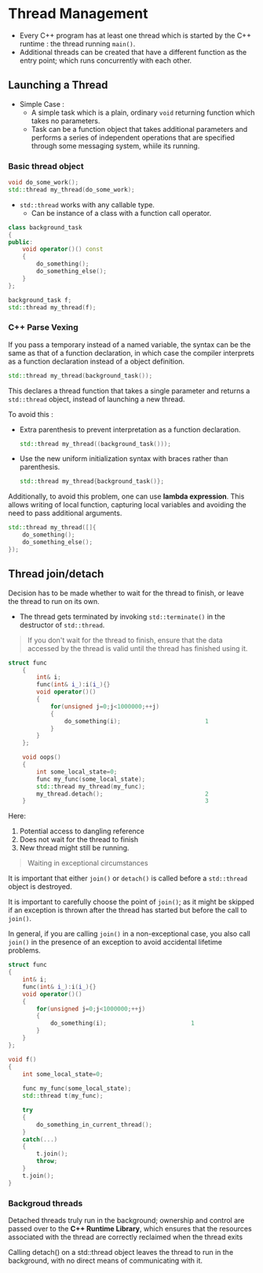 # Thread Management

- Every C++ program has at least one thread which is started by the C++ runtime : the thread running `main()`.
- Additional threads can be created that have a different function as the entry point; which runs concurrently with each other.

## Launching a Thread

- Simple Case :
  - A simple task which is a plain, ordinary `void` returning function which takes no parameters.
  - Task can be a function object that takes additional parameters and performs a series of independent operations that are specified through some messaging system, whiile its running.

### Basic thread object

```C++
void do_some_work();
std::thread my_thread(do_some_work);
```

- `std::thread` works with any callable type.
  - Can be instance of a class with a function call operator.

```C++
class background_task
{
public:
    void operator()() const
    {
        do_something();
        do_something_else();
    }
};

background_task f;
std::thread my_thread(f);
```

### C++ Parse Vexing

If you pass a temporary instead of a named variable, the syntax can be the same as that of a function declaration, in which case the compiler interprets as a function declaration instead of a object definition.

```C++
std::thread my_thread(background_task());
```

This declares a thread function that takes a single parameter and returns a `std::thread` object, instead of launching a new thread.

To avoid this :

- Extra parenthesis to prevent interpretation as a function declaration.

    ```C++
    std::thread my_thread((background_task()));
    ```

- Use the new uniform initialization syntax with braces rather than parenthesis.

    ```C++
    std::thread my_thread{background_task()};
    ```

Additionally, to avoid this problem, one can use **lambda expression**. This allows writing of local function, capturing local variables and avoiding the need to pass additional arguments.

```c++
std::thread my_thread([]{
    do_something();
    do_something_else();
});
```

## Thread join/detach

Decision has to be made whether to wait for the thread to finish, or leave the thread to run on its own.

- The thread gets terminated by invoking `std::terminate()` in the destructor of `std::thread`.

> If you don't wait for the thread to finish, ensure that the data accessed by the thread is valid until the thread has finished using it.

```c++
struct func
    {
        int& i;
        func(int& i_):i(i_){}
        void operator()()
        {
            for(unsigned j=0;j<1000000;++j)
            {
                do_something(i);                        1
            }
        }
    };

    void oops()
    {
        int some_local_state=0;
        func my_func(some_local_state);
        std::thread my_thread(my_func);
        my_thread.detach();                             2
    }                                                   3
```

Here:

1. Potential access to dangling reference
2. Does not wait for the thread to finish
3. New thread might still be running.

> Waiting in exceptional circumstances

It is important that either `join()` or `detach()` is called before a `std::thread` object is destroyed.

It is important to carefully choose the point of `join()`; as it might be skipped if an exception is thrown after the thread has started but before the call to `join()`.

In general, if you are calling `join()` in a non-exceptional case, you also call `join()` in the presence of an exception to avoid accidental lifetime problems.

```C++
struct func
{
    int& i;
    func(int& i_):i(i_){}
    void operator()()
    {
        for(unsigned j=0;j<1000000;++j)
        {
            do_something(i);                        1
        }
    }
};

void f()
{
    int some_local_state=0;
    
    func my_func(some_local_state);
    std::thread t(my_func);

    try
    {
        do_something_in_current_thread();
    }
    catch(...)
    {
        t.join();
        throw;
    }
    t.join();
}
```

### Backgroud threads

Detached threads truly run in the background; ownership and control are passed over to the **C++ Runtime Library**, which ensures that the resources associated with the thread are correctly reclaimed when the thread exits

Calling detach() on a std::thread object leaves the thread to run in the background, with no direct means of communicating with it.